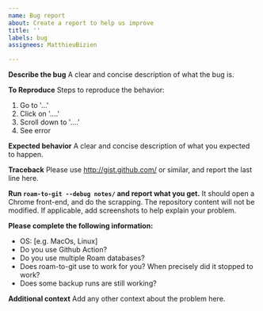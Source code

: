 ```yaml
---
name: Bug report
about: Create a report to help us improve
title: ''
labels: bug
assignees: MatthieuBizien

---
```


**Describe the bug**
A clear and concise description of what the bug is.

**To Reproduce**
Steps to reproduce the behavior:
1. Go to '...'
2. Click on '....'
3. Scroll down to '....'
4. See error

**Expected behavior**
A clear and concise description of what you expected to happen.

**Traceback**
Please use http://gist.github.com/ or similar, and report the last line here.

**Run `roam-to-git --debug notes/` and report what you get.**
It should open a Chrome front-end, and do the scrapping. The repository content will not be modified. If applicable, add screenshots to help explain your problem.

**Please complete the following information:**
- OS: [e.g. MacOs, Linux]
- Do you use Github Action?
- Do you use multiple Roam databases?
- Does roam-to-git use to work for you? When precisely did it stopped to work?
- Does some backup runs are still working?

**Additional context**
Add any other context about the problem here.
